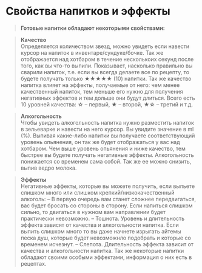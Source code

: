 # Свойства напитков и эффекты

> **Готовые напитки обладают некоторыми свойствами:**

> **Качество** \
> Определяется количеством звезд, можно увидеть если навести курсор на напиток в инвентаре/сундуке/бочке. Так же отображается над хотбаром в течение несколькоих секунд после того, как вы что-то выпили. Показывает, насколько правильно вы сварили напиток, т.е. если вы всегда делаете все по рецепту, то будете получать только ★★★★★ (10) напитки. Так же качество напитка влияет на эффекты, получаемые от него: чем менее качественный напиток, тем меньше его нужно для получения негативных эффектов и тем дольше они будут длиться. Всего есть 10 уровней качества: ☆ – первый, ★ – второй, ★☆ – третий и т.д.

> **Алкогольность** \
> Чтобы увидеть алкогольность напитка нужно разместить напиток в зельеварке и навести на него курсор. Вы увидите значение в ml (%). Выпивая какие-либо напитки вы получаете соответствующий уровень опьянения, он так же будет отображаться у вас над хотбаром. Чем выше уровень опьянения и ниже качество, тем быстрее вы будете получать негативные эффекты. Алкогольность понижается со временем сама собой. Так же ее можно снизить, выпив ведро молока.

> **Эффекты** \
> Негативные эффекты, которые вы можете получить, если выпьете слишком много или слишком крепкий/низкокачественный алкоголь: – В первую очередь вам станет сложнее передвигаться, вас будет бросать со стороны в сторону. Если напиться слишком сильно, то двигаться в нужном вам направлении будет практически невозможно. – Тошнота. Уровень и длительность эффекта зависят от качества и алкогольности напитка. Если выпить слишком много то вы даже начнете изрыгать айтемы песка душ, которые будет невозможнло подобрать и которые со временем исчезнут. – Слепота. Длительность эффекта зависит от качества и алкогольности напитка. Так же некоторые напитки обладают своими особыми эффектами, информация о них есть в рецептах.
